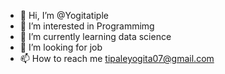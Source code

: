 - 👋 Hi, I’m @Yogitatiple
- 👀 I’m interested in Programmimg
- 🌱 I’m currently learning data science
- 💞️ I’m looking for job
- 📫 How to reach me tipaleyogita07@gmail.com

<!---
Yogitatiple/Yogitatiple is a ✨ special ✨ repository because its `README.md` (this file) appears on your GitHub profile.
You can click the Preview link to take a look at your changes.
--->
